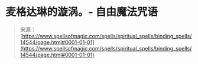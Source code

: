 <!--yml

category: 未分类

date: 2024-06-12 18:53:30

-->

# **麦格达琳的漩涡**。- 自由魔法咒语

> 来源：[https://www.spellsofmagic.com/spells/spiritual_spells/binding_spells/14544/page.html#0001-01-01](https://www.spellsofmagic.com/spells/spiritual_spells/binding_spells/14544/page.html#0001-01-01)
